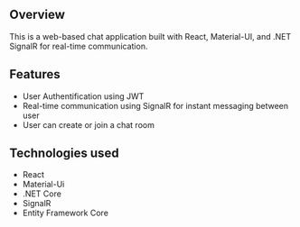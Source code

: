 ## Overview
This is a web-based chat application built with React, Material-UI, and .NET SignalR for real-time communication.

## Features
+ User Authentification using JWT
+ Real-time communication using SignalR for instant messaging between user
+ User can create or join a chat room

## Technologies used
+ React 
+ Material-Ui
+ .NET Core
+ SignalR 
+ Entity Framework Core









